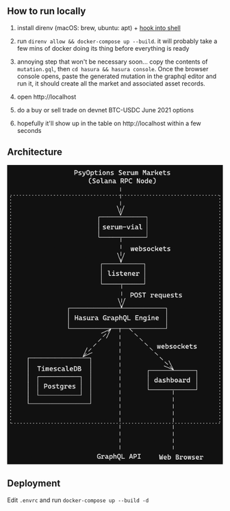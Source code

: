 ## How to run locally

1. install direnv (macOS: brew, ubuntu: apt) + [hook into shell](https://direnv.net/docs/hook.html)

2. run `direnv allow && docker-compose up --build`. it will probably take a few mins of docker doing its thing before everything is ready

3. annoying step that won't be necessary soon... copy the contents of `mutation.gql`, then `cd hasura && hasura console`. Once the browser console opens, paste the generated mutation in the graphql editor and run it, it should create all the market and associated asset records.

4. open http://localhost

5. do a buy or sell trade on devnet BTC-USDC June 2021 options

6. hopefully it'll show up in the table on http://localhost within a few seconds

## Architecture

![excalidraw diagram](docs/architecture.png)

## Deployment

Edit `.envrc` and run `docker-compose up --build -d`
